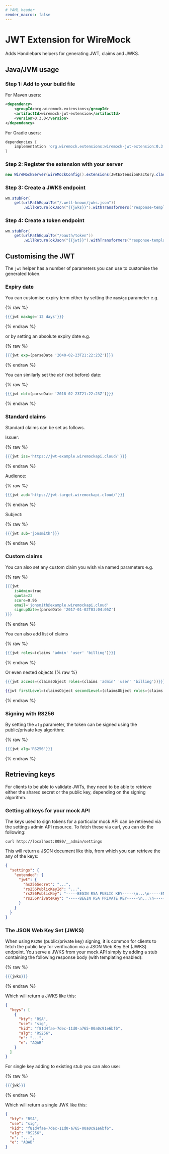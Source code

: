 ```yaml
---
# YAML header
render_macros: false
---
```


# JWT Extension for WireMock

Adds Handlebars helpers for generating JWT, claims and JWKS.

## Java/JVM usage

### Step 1: Add to your build file

For Maven users:

```xml
<dependency>
    <groupId>org.wiremock.extensions</groupId>
    <artifactId>wiremock-jwt-extension</artifactId>
    <version>0.3.0</version>
</dependency>
```

For Gradle users:

```groovy
dependencies {
    implementation 'org.wiremock.extensions:wiremock-jwt-extension:0.3.0'
}
```

### Step 2: Register the extension with your server

```java
new WireMockServer(wireMockConfig().extensions(JwtExtensionFactory.class));
```

### Step 3: Create a JWKS endpoint

```java
wm.stubFor(
    get(urlPathEqualTo("/.well-known/jwks.json"))
        .willReturn(okJson("{{jwks}}").withTransformers("response-template")));
```

### Step 4: Create a token endpoint

```java
wm.stubFor(
    get(urlPathEqualTo("/oauth/token"))
        .willReturn(okJson("{{jwt}}").withTransformers("response-template")));
```


## Customising the JWT

The `jwt` helper has a number of parameters you can use to customise the generated token.

### Expiry date

You can customise expiry term either by setting the `maxAge` parameter e.g.

{% raw %}
```handlebars
{{{jwt maxAge='12 days'}}}
```
{% endraw %}

or by setting an absolute expiry date e.g.

{% raw %}
```handlebars
{{{jwt exp=(parseDate '2040-02-23T21:22:23Z')}}}
```
{% endraw %}

You can similarly set the `nbf` (not before) date:

{% raw %}
```handlebars
{{{jwt nbf=(parseDate '2018-02-23T21:22:23Z')}}}
```
{% endraw %}

### Standard claims

Standard claims can be set as follows.

Issuer:

{% raw %}
```handlebars
{{{jwt iss='https://jwt-example.wiremockapi.cloud/'}}}
```
{% endraw %}

Audience:

{% raw %}
```handlebars
{{{jwt aud='https://jwt-target.wiremockapi.cloud/'}}}
```
{% endraw %}

Subject:

{% raw %}
```handlebars
{{{jwt sub='jonsmith'}}}
```
{% endraw %}

### Custom claims

You can also set any custom claim you wish via named parameters e.g.

{% raw %}
```handlebars
{{{jwt
    isAdmin=true
    quota=23
    score=0.96
    email='jonsmith@example.wiremockapi.cloud'
    signupDate=(parseDate '2017-01-02T03:04:05Z')
}}}
```
{% endraw %}

You can also add list of claims 

{% raw %}
```handlebars
{{{jwt roles=(claims 'admin' 'user' 'billing')}}}
```
{% endraw %}

Or even nested objects
{% raw %}
```handlebars
{{{jwt access=(claimsObject roles=(claims 'admin' 'user' 'billing'))}}}
```

```handlebars
{{jwt firstLevel=(claimsObject secondLevel=(claimsObject roles=(claims 'admin' 'user' 'billing')))}}
```
{% endraw %}


### Signing with RS256

By setting the `alg` parameter, the token can be signed using the public/private key
algorithm:

{% raw %}
```handlebars
{{{jwt alg='RS256'}}}
```
{% endraw %}

## Retrieving keys

For clients to be able to validate JWTs, they need to be able to retrieve either
the shared secret or the public key, depending on the signing algorithm.

### Getting all keys for your mock API

The keys used to sign tokens for a particular mock API can be retrieved via the
settings admin API resource. To fetch these via curl, you can do the following:

```
curl http://localhost:8080/__admin/settings
```

This will return a JSON document like this, from which you can retrieve the any of the
keys:

```json
{
  "settings": {
    "extended": {
      "jwt": {
        "hs256Secret": "...",
        "rs256PublicKeyId": "...",
        "rs256PublicKey": "-----BEGIN RSA PUBLIC KEY-----\n...\n-----END RSA PUBLIC KEY-----\n",
        "rs256PrivateKey": "-----BEGIN RSA PRIVATE KEY-----\n...\n-----END RSA PRIVATE KEY-----\n"
      }
    }
  }
}
```

### The JSON Web Key Set (JWKS)

When using `RS256` (public/private key) signing, it is common for clients to fetch
the public key for verification via a JSON Web Key Set (JWKS) endpoint. You serve
a JWKS from your mock API simply by adding a stub containing the following response
body (with templating enabled):

{% raw %}
```handlebars
{{{jwks}}}
```
{% endraw %}

Which will return a JWKS like this:

```json
{
  "keys": [
    {
      "kty": "RSA",
      "use": "sig",
      "kid": "f81d4fae-7dec-11d0-a765-00a0c91e6bf6",
      "alg": "RS256",
      "n": "...",
      "e": "AQAB"
    }
  ]
}
```

For single key adding to existing stub you can also use:

{% raw %}
```handlebars
{{{jwk}}}
```
{% endraw %}

Which will return a single JWK like this:

```json
{
  "kty": "RSA",
  "use": "sig",
  "kid": "f81d4fae-7dec-11d0-a765-00a0c91e6bf6",
  "alg": "RS256",
  "n": "...",
  "e": "AQAB"
}
```